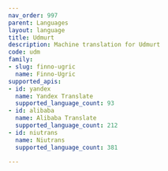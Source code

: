 ```yaml
---
nav_order: 997
parent: Languages
layout: language
title: Udmurt
description: Machine translation for Udmurt
code: udm
family:
- slug: finno-ugric
  name: Finno-Ugric
supported_apis:
- id: yandex
  name: Yandex Translate
  supported_language_count: 93
- id: alibaba
  name: Alibaba Translate
  supported_language_count: 212
- id: niutrans
  name: Niutrans
  supported_language_count: 381

---
```


